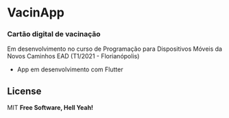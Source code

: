 # VacinApp
### Cartão digital de vacinação

Em desenvolvimento no curso de Programação para Dispositivos Móveis da Novos Caminhos EAD (T1/2021 - Florianópolis)

- App em desenvolvimento com Flutter




## License
MIT
**Free Software, Hell Yeah!**